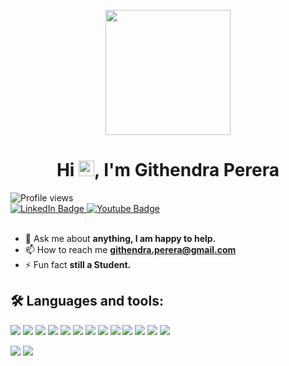 <p align="center">
  <img src="https://cdn-icons-png.flaticon.com/512/2463/2463510.png" width="200"/>
</p>


<h1 align="center">Hi <img src="https://raw.githubusercontent.com/MartinHeinz/MartinHeinz/master/wave.gif" width="25px"/>, I'm Githendra Perera</h1>

<img src="https://komarev.com/ghpvc/?username=Githendra23&amp;label=Profile%20Views&amp;color=red" alt="Profile views"/>

</a>
<div id="badges">
  <a href="https://www.linkedin.com/in/githendra-perera-081bbb244/" target="_blank">
    <img src="https://img.shields.io/badge/LinkedIn-blue?style=for-the-badge&logo=linkedin&logoColor=white" alt="LinkedIn Badge"/>
  </a>
  <a href="https://www.youtube.com/channel/UCjowGhJuzExRVWbpRwIS1WA" target="_blank">
    <img src="https://img.shields.io/badge/YouTube-red?style=for-the-badge&logo=youtube&logoColor=white" alt="Youtube Badge"/>
  </a>
</div>

<br>
   
- 💬 Ask me about **anything, I am happy to help.**
- 📫 How to reach me **githendra.perera@gmail.com**
- ⚡ Fun fact **still a Student.**

## 🛠️ Languages and tools:
<a href="https://www.arduino.cc" target="_blank"><img src="https://img.icons8.com/fluency/48/000000/arduino.png"/></a>
<a href="https://heroku.com" target="_blank"><img src="https://img.icons8.com/color/48/000000/heroku.png"/></a>
<a href="https://www.w3.org/html" target="_blank"><img src="https://img.icons8.com/color/48/000000/html-5--v1.png"/></a>
<a href="https://www.linux.org" target="_blank"><img src="https://img.icons8.com/color/48/000000/css3--v1.png"/></a>
<a href="https://devdocs.io/javascript/" target="_blank"><img src="https://img.icons8.com/color/48/000000/javascript--v1.png"/></a>
<a href="https://www.php.net/manual/en/" target="_blank"><img src="https://img.icons8.com/color/48/000000/php--v1.png"/></a>
<a href="https://www.python.org" target="_blank"><img src="https://img.icons8.com/color/48/000000/python--v1.png"/></a>
<a href="https://devdocs.io/c/" target="_blank"><img src="https://img.icons8.com/fluency/1x/c-programming.png"/></a>
<a href="https://cplusplus.com/doc/" target="_blank"><img src="https://img.icons8.com/color/48/000000/c-plus-plus-logo.png"/></a>
<a href="https://learn.microsoft.com/en-us/dotnet/csharp/" target="_blank"><img src="https://img.icons8.com/fluency/1x/c-sharp-logo.png"/></a>
<a href="https://learn.microsoft.com/en-us/sql/?view=sql-server-ver16" target="_blank"><img src="https://img.icons8.com/color/48/000000/sql--v1.png"/></a>
<a href="https://learn.microsoft.com/en-us/powershell/" target="_blank"><img src="https://img.icons8.com/color/48/000000/powershell--v1.png"/></a>
<a href="https://learn.microsoft.com/en-us/sharepoint/" target="_blank"><img src="https://img.icons8.com/color/48/000000/microsoft-sharepoint-2019.png"/></a>


<img src="https://github-readme-stats.vercel.app/api?username=Githendra23&show_icons=true&theme=radical"/>
<img src="https://github-readme-stats.vercel.app/api/top-langs/?username=Githendra23&layout=compact&theme=radical"/>
